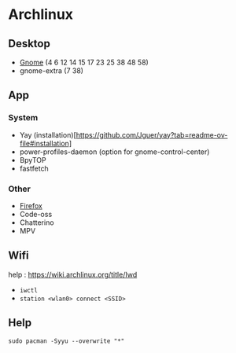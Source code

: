 # Archlinux

## Desktop
- [Gnome](/gnome.md) (4 6 12 14 15 17 23 25 38 48 58)
- gnome-extra (7 38)

## App

### System
- Yay (installation)[https://github.com/Jguer/yay?tab=readme-ov-file#installation]
- power-profiles-daemon (option for gnome-control-center)
- BpyTOP
- fastfetch

### Other
- [Firefox](/firefox.md)
- Code-oss
- Chatterino
- MPV

## Wifi
help : https://wiki.archlinux.org/title/Iwd

- ```iwctl```
- ```station <wlan0> connect <SSID>```

## Help

```sudo pacman -Syyu --overwrite "*"```
